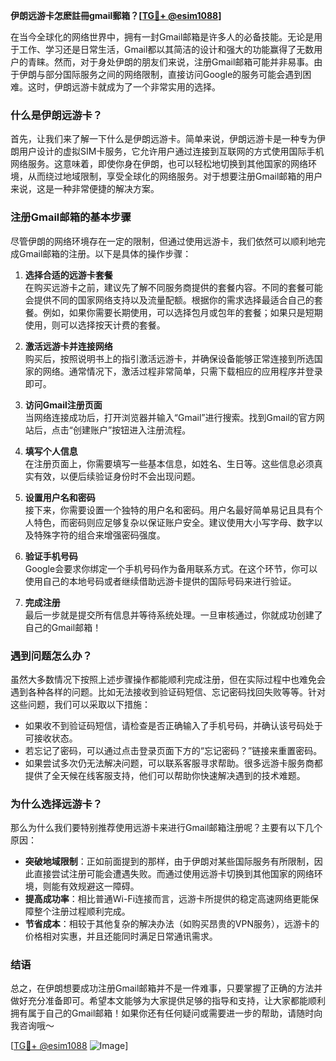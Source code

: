 **伊朗远游卡怎麽註冊gmail郵箱？[[TG💪+ @esim1088](https://t.me/s/esim1088)]**

在当今全球化的网络世界中，拥有一封Gmail邮箱是许多人的必备技能。无论是用于工作、学习还是日常生活，Gmail都以其简洁的设计和强大的功能赢得了无数用户的青睐。然而，对于身处伊朗的朋友们来说，注册Gmail邮箱可能并非易事。由于伊朗与部分国际服务之间的网络限制，直接访问Google的服务可能会遇到困难。这时，伊朗远游卡就成为了一个非常实用的选择。

### 什么是伊朗远游卡？

首先，让我们来了解一下什么是伊朗远游卡。简单来说，伊朗远游卡是一种专为伊朗用户设计的虚拟SIM卡服务，它允许用户通过连接到互联网的方式使用国际手机网络服务。这意味着，即使你身在伊朗，也可以轻松地切换到其他国家的网络环境，从而绕过地域限制，享受全球化的网络服务。对于想要注册Gmail邮箱的用户来说，这是一种非常便捷的解决方案。

### 注册Gmail邮箱的基本步骤

尽管伊朗的网络环境存在一定的限制，但通过使用远游卡，我们依然可以顺利地完成Gmail邮箱的注册。以下是具体的操作步骤：

1. **选择合适的远游卡套餐**  
   在购买远游卡之前，建议先了解不同服务商提供的套餐内容。不同的套餐可能会提供不同的国家网络支持以及流量配额。根据你的需求选择最适合自己的套餐。例如，如果你需要长期使用，可以选择包月或包年的套餐；如果只是短期使用，则可以选择按天计费的套餐。

2. **激活远游卡并连接网络**  
   购买后，按照说明书上的指引激活远游卡，并确保设备能够正常连接到所选国家的网络。通常情况下，激活过程非常简单，只需下载相应的应用程序并登录即可。

3. **访问Gmail注册页面**  
   当网络连接成功后，打开浏览器并输入“Gmail”进行搜索。找到Gmail的官方网站后，点击“创建账户”按钮进入注册流程。

4. **填写个人信息**  
   在注册页面上，你需要填写一些基本信息，如姓名、生日等。这些信息必须真实有效，以便后续验证身份时不会出现问题。

5. **设置用户名和密码**  
   接下来，你需要设置一个独特的用户名和密码。用户名最好简单易记且具有个人特色，而密码则应足够复杂以保证账户安全。建议使用大小写字母、数字以及特殊字符的组合来增强密码强度。

6. **验证手机号码**  
   Google会要求你绑定一个手机号码作为备用联系方式。在这个环节，你可以使用自己的本地号码或者继续借助远游卡提供的国际号码来进行验证。

7. **完成注册**  
   最后一步就是提交所有信息并等待系统处理。一旦审核通过，你就成功创建了自己的Gmail邮箱！

### 遇到问题怎么办？

虽然大多数情况下按照上述步骤操作都能顺利完成注册，但在实际过程中也难免会遇到各种各样的问题。比如无法接收到验证码短信、忘记密码找回失败等等。针对这些问题，我们可以采取以下措施：

- 如果收不到验证码短信，请检查是否正确输入了手机号码，并确认该号码处于可接收状态。
- 若忘记了密码，可以通过点击登录页面下方的“忘记密码？”链接来重置密码。
- 如果尝试多次仍无法解决问题，可以联系客服寻求帮助。很多远游卡服务商都提供了全天候在线客服支持，他们可以帮助你快速解决遇到的技术难题。

### 为什么选择远游卡？

那么为什么我们要特别推荐使用远游卡来进行Gmail邮箱注册呢？主要有以下几个原因：

- **突破地域限制**：正如前面提到的那样，由于伊朗对某些国际服务有所限制，因此直接尝试注册可能会遭遇失败。而通过使用远游卡切换到其他国家的网络环境，则能有效规避这一障碍。
- **提高成功率**：相比普通Wi-Fi连接而言，远游卡所提供的稳定高速网络更能保障整个注册过程顺利完成。
- **节省成本**：相较于其他复杂的解决办法（如购买昂贵的VPN服务），远游卡的价格相对实惠，并且还能同时满足日常通讯需求。

### 结语

总之，在伊朗想要成功注册Gmail邮箱并不是一件难事，只要掌握了正确的方法并做好充分准备即可。希望本文能够为大家提供足够的指导和支持，让大家都能顺利拥有属于自己的Gmail邮箱！如果你还有任何疑问或需要进一步的帮助，请随时向我咨询哦～  

[[TG💪+ @esim1088](https://t.me/s/esim1088) ![Image](https://i.postimg.cc/4NQfJmqS/Snipaste-2025-05-13-00-14-12.png)]